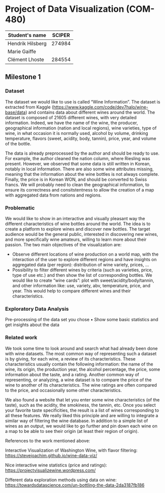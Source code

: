 # Project of Data Visualization (COM-480)

| Student's name | SCIPER |
| -------------- | ------ |
| Hendrik Hilsberg | 274984 |
| Marie Gaiffe |  |
| Clément Lhoste |284554 |

## Milestone 1

### Dataset

The dataset we would like to use is called “Wine Information”. The dataset is extracted from Kaggle (https://www.kaggle.com/code/dev7halo/wine-base/data) and contains data about different wines around the world.
The dataset is composed of 21605 different wines, with very detailed information.
Indeed, we have the name of the wine, the producer, geographical information (nation and local regions), wine varieties, type of wine, in what occasion it is normally used, alcohol by volume, drinking temperature, flavors (sweet, acidity, body, tannin), price, year, and volume of the bottle.

The data is already preprocessed by the author and should be ready to use. For example, the author cleaned the nation column, where Riesling was present. However, we observed that some data is still written in Korean, notably in local information. There are also some wine attributes missing, meaning that the information about the wine bottles is not always complete. Finally, the price is in Korean WON, and should be converted to Swiss francs.
We will probably need to clean the geographical information, to ensure its correctness and consitstentness to allow the creation of a map with aggregated data from nations and regions.

### Problematic

We would like to show in an interactive and visually pleasant way the different characteristics of wine bottles around the world. The idea is to create a platform to explore wines and discover new bottles. The target audience would be the general public, interested in discovering new wines, and more specifically wine amateurs, willing to learn more about their passion.
The two main objectives of the visualization are:
- Observe different locations of wine production on a world map, with the interaction of the user to explore different regions and have insights on aggregated data (per region): distribution of wine variety, prices, …
- Possibility to filter different wines by criteria (such as varieties, price, type of use etc.) and then show the list of corresponding bottles. We would like to create “wine cards”: plot with sweet/acidity/body/tannin, and other information like: use, variety, abv, temperature, price, and year. This would help to compare different wines and their characteristics.


### Exploratory Data Analysis
Pre-processing of the data set you chose
• Show some basic statistics and get insights about the data

### Related work

We took some time to look around and search what had already been done with wine datasets. The most common way of representing such a dataset is by giving, for each wine, a review of its characteristics. These characteristics usually contain the following information: the name of the wine, its origin, the production year, the alcohol percentage, the price, some information about the taste, and a rating. Another common way of representing, or analyzing, a wine dataset is to compare the price of the wine to another of its characteristics. The wine ratings are often compared to the price, and occasionally some other characteristics. 

We also found a website that let you enter some wine characteristics (of the taste), such as the acidity, the smokiness, the tannin, etc. Once you select your favorite taste specificities, the result is a list of wines corresponding to all these features. We really liked this principle and are willing to integrate a similar way of filtering the wine database. In addition to a simple list of wines as an output, we would like to go further and pin down each wine on a map to be able to see their origin (at least their region of origin).

References to the work mentioned above:

Interactive Visualization of Washington Wine, with flavor filtering: https://stevejoachim.github.io/wine-data-viz/

Nice interactive wine statistics (price and ratings): https://projectvisualizewine.wordpress.com/

Different data exploration methods using data on wine: https://towardsdatascience.com/un-bottling-the-data-2da3187fb186
